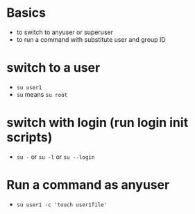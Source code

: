 # Basics
* to switch to anyuser or superuser
* to run a command with substitute user and group ID

# switch to a user
- `su user1`
- `su` means `su root`

# switch with login (run login init scripts)
- `su -` or `su -l` or `su --login`

# Run a command as anyuser
- `su user1 -c 'touch user1file'`

